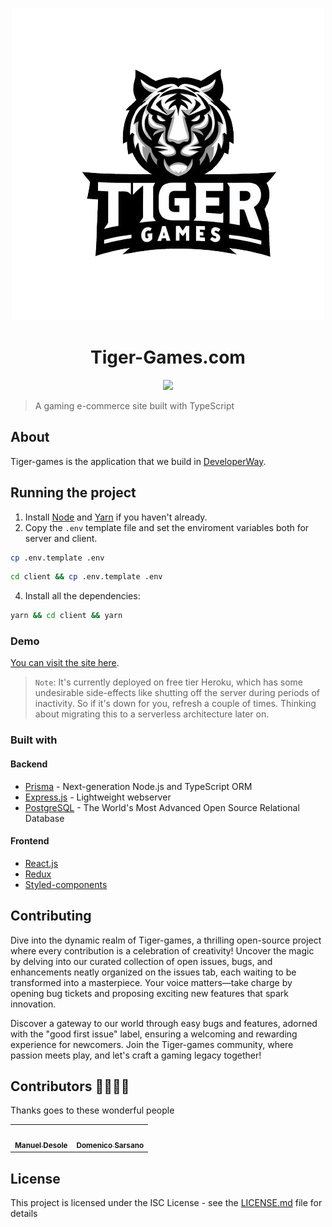 
<p align="center">
 <img src="./client/src/assets/tiger-games-logo.png"/>
</p>
<h1 align="center">Tiger-Games.com</h1>

<p align="center">
 <a href="#contributors"><img src="https://img.shields.io/badge/all_contributors-2-orange.svg?style=flat-square"></a>
</p>

> A gaming e-commerce site built with TypeScript 


## About 

Tiger-games is the application that we build in [DeveloperWay](https://www.developerway.it/). 

## Running the project

1. Install [Node](https://nodejs.org/en) and [Yarn](https://classic.yarnpkg.com/lang/en/docs/install/) if you haven't already.
2. Copy the `.env` template file and set the enviroment variables both for server and client.

```bash
cp .env.template .env
```

```bash
cd client && cp .env.template .env
```

4. Install all the dependencies:

```bash
yarn && cd client && yarn
```

<!-- You can visit the app by going to `http://localhost:3000`. -->

### Demo 

[You can visit the site here](https://github.com/DeveloperWayIT/group-2).

> `Note`: It's currently deployed on free tier Heroku, which has some undesirable side-effects like shutting off the server during periods of inactivity. So if it's down for you, refresh a couple of times. Thinking about migrating this to a serverless architecture later on.

### Built with

#### Backend

- [Prisma](https://www.prisma.io/) - Next-generation Node.js and TypeScript ORM
- [Express.js](https://expressjs.com/) - Lightweight webserver
- [PostgreSQL](https://www.postgresql.org/) - The World's Most Advanced Open Source Relational Database

#### Frontend

- [React.js](https://reactjs.org/)
- [Redux](https://redux.js.org/)
- [Styled-components](https://styled-components.com/)

<!-- ## Project visualization -->

<!-- Here's a large-scale visualization of the repo. As I put more time into the front-end, it may change a little bit. -->

<!-- TODO: aggiungere diagramma -->
<!-- ![Visualization of this repo](./diagram.svg) -->

## Contributing


Dive into the dynamic realm of Tiger-games, a thrilling open-source project where every contribution is a celebration of creativity! Uncover the magic by delving into our curated collection of open issues, bugs, and enhancements neatly organized on the issues tab, each waiting to be transformed into a masterpiece. Your voice matters—take charge by opening bug tickets and proposing exciting new features that spark innovation.

Discover a gateway to our world through easy bugs and features, adorned with the "good first issue" label, ensuring a welcoming and rewarding experience for newcomers. Join the Tiger-games community, where passion meets play, and let's craft a gaming legacy together!

## Contributors 👨‍💻👨‍💻

Thanks goes to these wonderful people

<!-- ALL-CONTRIBUTORS-LIST:START - Do not remove or modify this section -->
<!-- prettier-ignore-start -->
<!-- markdownlint-disable -->
<table>
  <tr>
    <td align="center"><a href="https://www.linkedin.com/in/manueldesole/"><img src="https://media.licdn.com/dms/image/C4D03AQGe_RVJMxNHjA/profile-displayphoto-shrink_800_800/0/1616322657855?e=1710374400&v=beta&t=op42GOk_lK80AX9rJ_YBow0qEDAEkBXbcPrsh_LAH2U" width="100px;" alt=""/><br /><sub><b>Manuel Desole</b></sub></a><br />
    <td align="center"><a href="https://www.linkedin.com/in/domenico-sarsano/"><img src="https://media.licdn.com/dms/image/D5603AQF7zdQ_XNLpCw/profile-displayphoto-shrink_800_800/0/1697659470102?e=1710374400&v=beta&t=E3ysWuCNW1sFoYYqM6mwGn1kLvcqu41qJuRTpefRFng" width="100px;" alt=""/><br /><sub><b>Domenico Sarsano</b></sub></a><br />
  </tr>
</table>

<!-- markdownlint-enable -->
<!-- prettier-ignore-end -->
<!-- ALL-CONTRIBUTORS-LIST:END -->

<!-- This project follows the [all-contributors](https://github.com/all-contributors/all-contributors) specification. Contributions of any kind welcome! -->

## License

This project is licensed under the ISC License - see the [LICENSE.md](https://github.com/stemmlerjs/ddd-forum/blob/master/LICENCE.md) file for details

